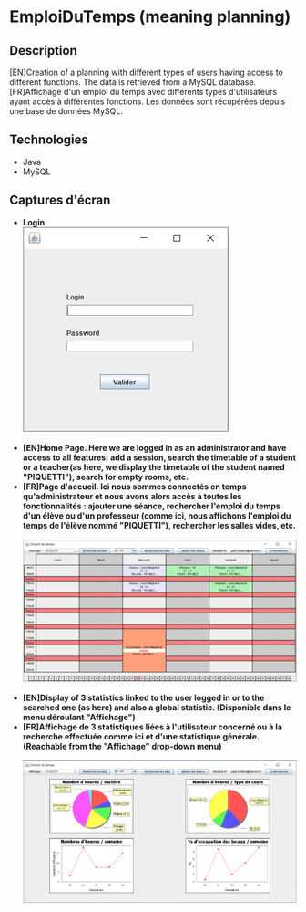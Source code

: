 # EmploiDuTemps (meaning planning)
## Description
[EN]Creation of a planning with different types of users having access to different functions.
    The data is retrieved from a MySQL database.
[FR]Affichage d'un emploi du temps avec différents types d'utilisateurs ayant accès à différentes fonctions.
    Les données sont récupérées depuis une base de données MySQL.
## Technologies
* Java
* MySQL
## Captures d'écran
* <b>Login</b><br/>
![alt text](https://github.com/Paulcou/projets-ecole/blob/main/images/LoginEdt.PNG?raw=true "Login")<br/><br/>
* <b>[EN]Home Page. Here we are logged in as an administrator and have access to all features: add a session, search 
the timetable of a student or a teacher(as here, we display the timetable of the student named "PIQUETTI"), search for empty rooms, etc.</b><br/>
* <b>[FR]Page d'accueil. Ici nous sommes connectés en temps qu'administrateur et nous avons alors accès à toutes les fonctionnalités : ajouter une séance, rechercher 
l'emploi du temps d'un élève ou d'un professeur (comme ici, nous affichons l'emploi du temps de l'élève nommé "PIQUETTI"), rechercher les salles vides, etc.</b><br/><br/>
![alt text](https://github.com/Paulcou/projets-ecole/blob/main/images/EdtEdt.PNG?raw=true "EDT")<br/><br/>
* <b>[EN]Display of 3 statistics linked to the user logged in or to the searched one (as here) and also a global statistic. (Disponible dans le menu déroulant "Affichage")</b><br/>
* <b>[FR]Affichage de 3 statistiques liées à l'utilisateur concerné ou à la recherche effectuée comme ici et d'une statistique générale. (Reachable from the "Affichage" drop-down menu)</b><br/><br/>
![alt text](https://github.com/Paulcou/projets-ecole/blob/main/images/StatsEDT.PNG?raw=true "Statistiques")<br/>
